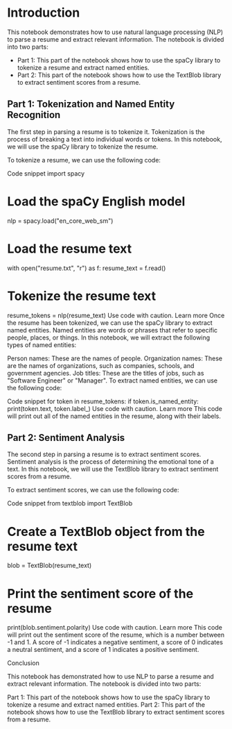 # Introduction

This notebook demonstrates how to use natural language processing (NLP) to parse a resume and extract relevant information. The notebook is divided into two parts:

- Part 1: This part of the notebook shows how to use the spaCy library to tokenize a resume and extract named entities.
- Part 2: This part of the notebook shows how to use the TextBlob library to extract sentiment scores from a resume.

## Part 1: Tokenization and Named Entity Recognition

The first step in parsing a resume is to tokenize it. Tokenization is the process of breaking a text into individual words or tokens. In this notebook, we will use the spaCy library to tokenize the resume.

To tokenize a resume, we can use the following code:

Code snippet
import spacy

# Load the spaCy English model
nlp = spacy.load("en_core_web_sm")

# Load the resume text
with open("resume.txt", "r") as f:
    resume_text = f.read()

# Tokenize the resume text
resume_tokens = nlp(resume_text)
Use code with caution. Learn more
Once the resume has been tokenized, we can use the spaCy library to extract named entities. Named entities are words or phrases that refer to specific people, places, or things. In this notebook, we will extract the following types of named entities:

Person names: These are the names of people.
Organization names: These are the names of organizations, such as companies, schools, and government agencies.
Job titles: These are the titles of jobs, such as "Software Engineer" or "Manager".
To extract named entities, we can use the following code:

Code snippet
for token in resume_tokens:
    if token.is_named_entity:
        print(token.text, token.label_)
Use code with caution. Learn more
This code will print out all of the named entities in the resume, along with their labels.

## Part 2: Sentiment Analysis

The second step in parsing a resume is to extract sentiment scores. Sentiment analysis is the process of determining the emotional tone of a text. In this notebook, we will use the TextBlob library to extract sentiment scores from a resume.

To extract sentiment scores, we can use the following code:

Code snippet
from textblob import TextBlob

# Create a TextBlob object from the resume text
blob = TextBlob(resume_text)

# Print the sentiment score of the resume
print(blob.sentiment.polarity)
Use code with caution. Learn more
This code will print out the sentiment score of the resume, which is a number between -1 and 1. A score of -1 indicates a negative sentiment, a score of 0 indicates a neutral sentiment, and a score of 1 indicates a positive sentiment.

Conclusion

This notebook has demonstrated how to use NLP to parse a resume and extract relevant information. The notebook is divided into two parts:

Part 1: This part of the notebook shows how to use the spaCy library to tokenize a resume and extract named entities.
Part 2: This part of the notebook shows how to use the TextBlob library to extract sentiment scores from a resume.
